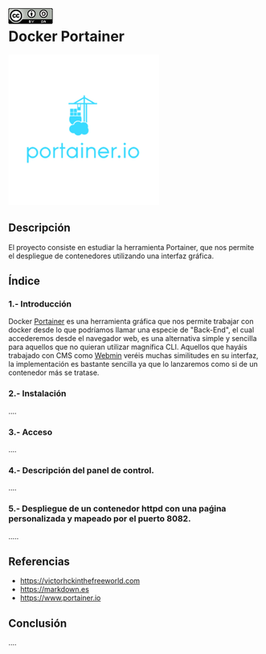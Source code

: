 <img src="./imagenes/MI-LICENCIA88x31.png" style="float: left; margin-right: 10px;" />

# Docker Portainer
![imagen](imagenes/portainer.png)
## Descripción
El proyecto consiste en estudiar la herramienta Portainer, que nos permite el despliegue de contenedores utilizando una interfaz gráfica.
## Índice
### 1.- Introducción
Docker [Portainer](https://www.portainer.io) es una herramienta gráfica que nos permite trabajar con docker desde lo que podríamos llamar una especie de "Back-End", el cual accederemos desde el navegador web, es una alternativa simple y sencilla para aquellos que no quieran utilizar magnífica CLI. Aquellos que hayáis trabajado con CMS como [Webmin](https://www.webmin.com) veréis muchas similitudes en su interfaz, la implementación es bastante sencilla ya que lo lanzaremos como si de un contenedor más se tratase.
### 2.- Instalación
....
### 3.- Acceso
.... 
### 4.- Descripción del panel de control.
....
### 5.- Despliegue de un contenedor httpd con una paǵina personalizada y mapeado por el puerto 8082.
.....
## Referencias
- <https://victorhckinthefreeworld.com>
- <https://markdown.es>
- <https://www.portainer.io>
## Conclusión
....